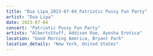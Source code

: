 ```yaml
---
title: "Dua Lipa_2023-07-04_Patriotic Pussy Fun Party"
artist: "Dua Lipa"
date: 2023-07-04
concert: "Patriotic Pussy Fun Party"
artists: "AlbertsStuff, Addison Rae, Ayesha Erotica"
location: "Good Morning America, Bryant Park"
location_details: "New York, United States"
---
```

